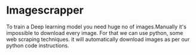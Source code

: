 # Imagescrapper
To train a Deep learning model you need huge no of images.Manually it's impossible to download every image. For that we can use python, some web scraping techniques. it will automatically download images as per our python code instructions. 
